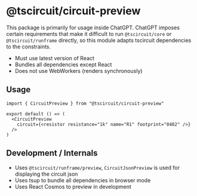 # @tscircuit/circuit-preview

This package is primarily for usage inside ChatGPT. ChatGPT imposes certain requirements that make it difficult to run `@tscircuit/core` or `@tscircuit/runframe` directly, so this module adapts tscircuit dependencies to the constraints.

- Must use latest version of React
- Bundles all dependencies except React
- Does not use WebWorkers (renders synchronously)

## Usage

```tsx
import { CircuitPreview } from "@tscircuit/circuit-preview"

export default () => (
  <CircuitPreview
    circuit={<resistor resistance="1k" name="R1" footprint="0402" />}
  />
)
```

## Development / Internals

- Uses `@tscircuit/runframe/preview`, `CircuitJsonPreview` is used for displaying the circuit json
- Uses tsup to bundle all dependencies in browser mode
- Uses React Cosmos to preview in development
